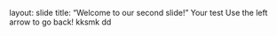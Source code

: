 layout: slide
title: “Welcome to our second slide!”
Your test
Use the left arrow to go back!
kksmk
dd
